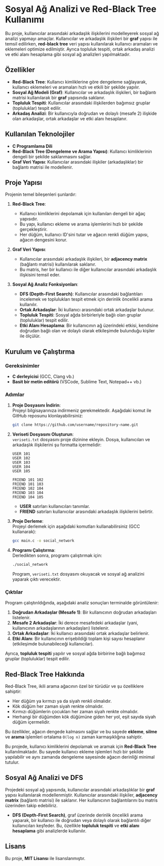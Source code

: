 
# Sosyal Ağ Analizi ve Red-Black Tree Kullanımı

Bu proje, kullanıcılar arasındaki arkadaşlık ilişkilerini modelleyerek sosyal ağ analizi yapmayı amaçlar. Kullanıcılar ve arkadaşlık ilişkileri bir **graf** yapısı ile temsil edilirken, **red-black tree** veri yapısı kullanılarak kullanıcı aramaları ve eklemeleri optimize edilmiştir. Ayrıca topluluk tespiti, ortak arkadaş analizi ve etki alanı hesaplama gibi sosyal ağ analizleri yapılmaktadır.

## Özellikler

- **Red-Black Tree**: Kullanıcı kimliklerine göre dengeleme sağlayarak, kullanıcı eklemeleri ve aramaları hızlı ve etkili bir şekilde yapılır.
- **Sosyal Ağ Modeli (Graf)**: Kullanıcılar ve arkadaşlık ilişkileri, bir bağlantı matrisi kullanılarak bir **graf** yapısında saklanır.
- **Topluluk Tespiti**: Kullanıcılar arasındaki ilişkilerden bağımsız gruplar (topluluklar) tespit edilir.
- **Arkadaş Analizi**: Bir kullanıcıyla doğrudan ve dolaylı (mesafe 2) ilişkide olan arkadaşlar, ortak arkadaşlar ve etki alanı hesaplanır.

## Kullanılan Teknolojiler

- **C Programlama Dili**
- **Red-Black Tree (Dengeleme ve Arama Yapısı)**: Kullanıcı kimliklerinin dengeli bir şekilde saklanmasını sağlar.
- **Graf Veri Yapısı**: Kullanıcılar arasındaki ilişkiler (arkadaşlıklar) bir bağlantı matrisi ile modellenir.

## Proje Yapısı

Projenin temel bileşenleri şunlardır:

1. **Red-Black Tree**:
    - Kullanıcı kimliklerini depolamak için kullanılan dengeli bir ağaç yapısıdır.
    - Bu yapı, kullanıcı ekleme ve arama işlemlerini hızlı bir şekilde gerçekleştirir.
    - Her düğüm, kullanıcı ID'sini tutar ve ağacın renkli düğüm yapısı, ağacın dengesini korur.

2. **Graf Veri Yapısı**:
    - Kullanıcılar arasındaki arkadaşlık ilişkileri, bir **adjacency matrix** (bağlantı matrisi) kullanılarak saklanır.
    - Bu matris, her bir kullanıcı ile diğer kullanıcılar arasındaki arkadaşlık ilişkisini temsil eder.

3. **Sosyal Ağ Analiz Fonksiyonları**:
    - **DFS (Depth-First Search)**: Kullanıcılar arasındaki bağlantıları incelemek ve toplulukları tespit etmek için derinlik öncelikli arama kullanılır.
    - **Ortak Arkadaşlar**: İki kullanıcı arasındaki ortak arkadaşlar bulunur.
    - **Topluluk Tespiti**: Sosyal ağda birbirleriyle bağlı olan gruplar (topluluklar) tespit edilir.
    - **Etki Alanı Hesaplama**: Bir kullanıcının ağ üzerindeki etkisi, kendisine doğrudan bağlı olan ve dolaylı olarak etkileşimde bulunduğu kişiler ile ölçülür.

## Kurulum ve Çalıştırma

### Gereksinimler

- **C derleyicisi** (GCC, Clang vb.)
- **Basit bir metin editörü** (VSCode, Sublime Text, Notepad++ vb.)

### Adımlar

1. **Proje Dosyasını İndirin**:  
   Projeyi bilgisayarınıza indirmeniz gerekmektedir. Aşağıdaki komut ile GitHub reposunu klonlayabilirsiniz:

   ```bash
   git clone https://github.com/username/repository-name.git
   ```

2. **Veriseti Dosyasını Oluşturun**:  
   `veriseti.txt` dosyasını proje dizinine ekleyin. Dosya, kullanıcıları ve arkadaşlık ilişkilerini şu formatta içermelidir:

   ```
   USER 101
   USER 102
   USER 103
   USER 104
   USER 105

   FRIEND 101 102
   FRIEND 101 103
   FRIEND 102 104
   FRIEND 103 104
   FRIEND 104 105
   ```

   - **USER** satırları kullanıcıları tanımlar.
   - **FRIEND** satırları kullanıcılar arasındaki arkadaşlık ilişkilerini belirtir.

3. **Proje Derleme**:  
   Projeyi derlemek için aşağıdaki komutları kullanabilirsiniz (GCC kullanarak):

   ```bash
   gcc main.c -o social_network
   ```

4. **Programı Çalıştırma**:  
   Derledikten sonra, programı çalıştırmak için:

   ```bash
   ./social_network
   ```

   Program, `veriseti.txt` dosyasını okuyacak ve sosyal ağ analizini yaparak çıktı verecektir.

### Çıktılar

Program çalıştırıldığında, aşağıdaki analiz sonuçları terminalde görüntülenir:

1. **Doğrudan Arkadaşlar (Mesafe 1)**: Bir kullanıcının doğrudan arkadaşları listelenir.
2. **Mesafe 2 Arkadaşlar**: İki derece mesafedeki arkadaşlar (yani, kullanıcının arkadaşlarının arkadaşları) listelenir.
3. **Ortak Arkadaşlar**: İki kullanıcı arasındaki ortak arkadaşlar belirlenir.
4. **Etki Alanı**: Bir kullanıcının erişebildiği toplam kişi sayısı hesaplanır (etkileşimde bulunabileceği kullanıcılar).

Ayrıca, **topluluk tespiti** yapılır ve sosyal ağda birbirine bağlı bağımsız gruplar (topluluklar) tespit edilir.

## Red-Black Tree Hakkında

Red-Black Tree, ikili arama ağacının özel bir türüdür ve şu özelliklere sahiptir:

- Her düğüm ya kırmızı ya da siyah renkli olmalıdır.
- Kök düğüm her zaman siyah renkte olmalıdır.
- Kırmızı düğümlerin çocukları her zaman siyah renkte olmalıdır.
- Herhangi bir düğümden kök düğümüne giden her yol, eşit sayıda siyah düğüm içermelidir.

Bu özellikler, ağacın dengede kalmasını sağlar ve bu sayede **ekleme**, **silme** ve **arama** işlemleri ortalama `O(log n)` zaman karmaşıklığına sahiptir.

Bu projede, kullanıcı kimliklerini depolamak ve aramak için **Red-Black Tree** kullanılmaktadır. Bu sayede kullanıcı ekleme işlemleri hızlı bir şekilde yapılabilir ve aynı zamanda dengeleme sayesinde ağacın derinliği minimal tutulur.

## Sosyal Ağ Analizi ve DFS

Projedeki sosyal ağ yapısında, kullanıcılar arasındaki arkadaşlıklar bir **graf** yapısı kullanılarak modellenmiştir. Kullanıcılar arasındaki ilişkiler, **adjacency matrix** (bağlantı matrisi) ile saklanır. Her kullanıcının bağlantılarını bu matris üzerinden takip edebiliriz.

- **DFS (Depth-First Search)**, graf üzerinde derinlik öncelikli arama yaparak, bir kullanıcı ile doğrudan veya dolaylı olarak bağlantılı diğer kullanıcıları keşfeder. Bu, özellikle **topluluk tespiti** ve **etki alanı hesaplama** gibi analizlerde kullanılır.

## Lisans

Bu proje, **MIT Lisansı** ile lisanslanmıştır.

